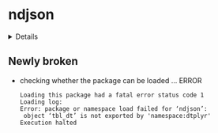 # ndjson

<details>

* Version: 0.7.0
* Source code: https://github.com/cran/ndjson
* URL: http://gitlab.com/hrbrmstr/ndjson
* BugReports: https://gitlab.com/hrbrmstr/ndjson/issues
* Date/Publication: 2018-09-18 09:00:03 UTC
* Number of recursive dependencies: 39

Run `revdep_details(,"ndjson")` for more info

</details>

## Newly broken

*   checking whether the package can be loaded ... ERROR
    ```
    Loading this package had a fatal error status code 1
    Loading log:
    Error: package or namespace load failed for ‘ndjson’:
     object ‘tbl_dt’ is not exported by 'namespace:dtplyr'
    Execution halted
    ```

